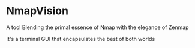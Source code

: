 # NmapVision <Work-In-Progress>
A tool Blending the primal essence of Nmap with the elegance of Zenmap

It's a terminal GUI that encapsulates the best of both worlds
